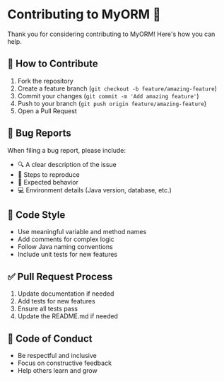 # Contributing to MyORM 🤝

Thank you for considering contributing to MyORM! Here's how you can help.

## 📝 How to Contribute

1. Fork the repository
2. Create a feature branch (`git checkout -b feature/amazing-feature`)
3. Commit your changes (`git commit -m 'Add amazing feature'`)
4. Push to your branch (`git push origin feature/amazing-feature`)
5. Open a Pull Request

## 🐛 Bug Reports

When filing a bug report, please include:

- 🔍 A clear description of the issue
- 📝 Steps to reproduce
- 🎯 Expected behavior
- 💻 Environment details (Java version, database, etc.)

## 🎨 Code Style

- Use meaningful variable and method names
- Add comments for complex logic
- Follow Java naming conventions
- Include unit tests for new features

## ✅ Pull Request Process

1. Update documentation if needed
2. Add tests for new features
3. Ensure all tests pass
4. Update the README.md if needed

## 📜 Code of Conduct

- Be respectful and inclusive
- Focus on constructive feedback
- Help others learn and grow
